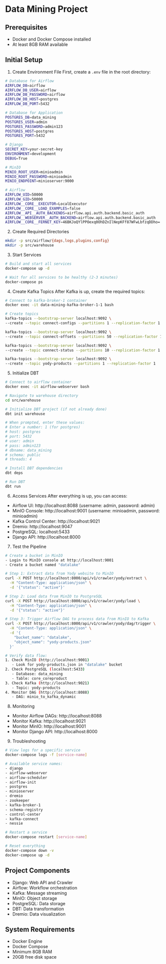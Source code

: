 # Data Mining Project

## Prerequisites
- Docker and Docker Compose installed
- At least 8GB RAM available

## Initial Setup

1. Create Environment File
First, create a `.env` file in the root directory:

```sh
# Database for Airflow
AIRFLOW_DB=airflow
AIRFLOW_DB_USER=airflow
AIRFLOW_DB_PASSWORD=airflow
AIRFLOW_DB_HOST=postgres
AIRFLOW_DB_PORT=5432

# Database for Application
POSTGRES_DB=data_mining
POSTGRES_USER=admin
POSTGRES_PASSWORD=admin123
POSTGRES_HOST=postgres
POSTGRES_PORT=5432

# Django
SECRET_KEY=your-secret-key
ENVIRONMENT=development
DEBUG=True

# MinIO
MINIO_ROOT_USER=minioadmin
MINIO_ROOT_PASSWORD=minioadmin
MINIO_ENDPOINT=minioserver:9000

# Airflow
AIRFLOW_UID=50000
AIRFLOW_GID=50000
AIRFLOW__CORE__EXECUTOR=LocalExecutor
AIRFLOW__CORE__LOAD_EXAMPLES=false
AIRFLOW__API__AUTH_BACKENDS=airflow.api.auth.backend.basic_auth
AIRFLOW__WEBSERVER__AUTH_BACKEND=airflow.api.auth.backend.basic_auth
AIRFLOW__CORE__FERNET_KEY=46BKJoQYlPPOexq0OhDZnIlNepKFf87WFwLbfzqDDho=
```

2. Create Required Directories
```sh
mkdir -p src/airflow/{dags,logs,plugins,config}
mkdir -p src/warehouse
```

3. Start Services
```sh
# Build and start all services
docker-compose up -d

# Wait for all services to be healthy (2-3 minutes)
docker-compose ps
```

4. Create Kafka Topics
After Kafka is up, create the required topics:

```sh
# Connect to kafka-broker-1 container
docker exec -it data-mining-kafka-broker-1-1 bash

# Create topics
kafka-topics --bootstrap-server localhost:9092 \
--create --topic connect-configs --partitions 1 --replication-factor 1 --config cleanup.policy=compact

kafka-topics --bootstrap-server localhost:9092 \
--create --topic connect-offsets --partitions 50 --replication-factor 1 --config cleanup.policy=compact

kafka-topics --bootstrap-server localhost:9092 \
--create --topic connect-status --partitions 10 --replication-factor 1 --config cleanup.policy=compact

kafka-topics --bootstrap-server localhost:9092 \
--create --topic yody-products --partitions 1 --replication-factor 1
```

5. Initialize DBT
```sh
# Connect to airflow container
docker exec -it airflow-webserver bash

# Navigate to warehouse directory
cd src/warehouse

# Initialize DBT project (if not already done)
dbt init warehouse

# When prompted, enter these values:
# Enter a number: 1 (for postgres)
# host: postgres
# port: 5432
# user: admin
# pass: admin123
# dbname: data_mining
# schema: public
# threads: 4

# Install DBT dependencies
dbt deps

# Run DBT
dbt run
```

6. Access Services
After everything is up, you can access:
- Airflow UI: http://localhost:8088 (username: admin, password: admin)
- MinIO Console: http://localhost:9001 (username: minioadmin, password: minioadmin)
- Kafka Control Center: http://localhost:9021
- Dremio: http://localhost:9047
- PostgreSQL: localhost:5433
- Django API: http://localhost:8000

7. Test the Pipeline
```sh
# Create a bucket in MinIO
- Login to MinIO console at http://localhost:9001
- Create a bucket named "datalake"

# Step 1: Extract data from Yody website to MinIO
curl -X POST http://localhost:8000/api/v1/crawler/yody/extract \
  -H "Content-Type: application/json" \
  -d '{"status": "active"}'

# Step 2: Load data from MinIO to PostgreSQL
curl -X POST http://localhost:8000/api/v1/crawler/yody/load \
  -H "Content-Type: application/json" \
  -d '{"status": "active"}'

# Step 3: Trigger Airflow DAG to process data from MinIO to Kafka
curl -X POST http://localhost:8000/api/v1/crawler/yody/dag/trigger \
  -H "Content-Type: application/json" \
  -d '{
    "bucket_name": "datalake",
    "object_name": "yody-products.json"
  }'

# Verify data flow:
1. Check MinIO (http://localhost:9001)
   - Look for yody-products.json in "datalake" bucket
2. Check PostgreSQL (localhost:5433)
   - Database: data_mining
   - Table: core_coreproduct
3. Check Kafka (http://localhost:9021)
   - Topic: yody-products
4. Monitor DAG (http://localhost:8088)
   - DAG: minio_to_kafka_dynamic
```

8. Monitoring
- Monitor Airflow DAGs: http://localhost:8088
- Monitor Kafka: http://localhost:9021
- Monitor MinIO: http://localhost:9001
- Monitor Django API: http://localhost:8000

9. Troubleshooting
```sh
# View logs for a specific service
docker-compose logs -f [service-name]

# Available service names:
- django
- airflow-webserver
- airflow-scheduler
- airflow-init
- postgres
- minioserver
- dremio
- zookeeper
- kafka-broker-1
- schema-registry
- control-center
- kafka-connect
- nessie

# Restart a service
docker-compose restart [service-name]

# Reset everything
docker-compose down -v
docker-compose up -d
```

## Project Components
- Django: Web API and Crawler
- Airflow: Workflow orchestration
- Kafka: Message streaming
- MinIO: Object storage
- PostgreSQL: Data storage
- DBT: Data transformation
- Dremio: Data visualization

## System Requirements
- Docker Engine
- Docker Compose
- Minimum 8GB RAM
- 20GB free disk space
